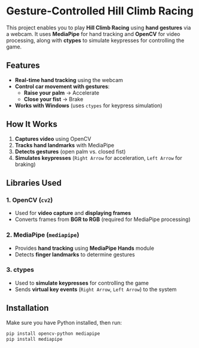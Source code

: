 # Gesture-Controlled Hill Climb Racing

This project enables you to play **Hill Climb Racing** using **hand gestures** via a webcam. It uses **MediaPipe** for hand tracking and **OpenCV** for video processing, along with **ctypes** to simulate keypresses for controlling the game.

## Features
- **Real-time hand tracking** using the webcam
- **Control car movement with gestures**:
  - **Raise your palm** → Accelerate
  - **Close your fist** → Brake
- **Works with Windows** (uses `ctypes` for keypress simulation)

## How It Works
1. **Captures video** using OpenCV
2. **Tracks hand landmarks** with MediaPipe
3. **Detects gestures** (open palm vs. closed fist)
4. **Simulates keypresses** (`Right Arrow` for acceleration, `Left Arrow` for braking)

## Libraries Used
### 1. **OpenCV** (`cv2`)
- Used for **video capture** and **displaying frames**
- Converts frames from **BGR to RGB** (required for MediaPipe processing)

### 2. **MediaPipe** (`mediapipe`)
- Provides **hand tracking** using **MediaPipe Hands** module
- Detects **finger landmarks** to determine gestures

### 3. **ctypes**
- Used to **simulate keypresses** for controlling the game
- Sends **virtual key events** (`Right Arrow`, `Left Arrow`) to the system

## Installation
Make sure you have Python installed, then run:
```sh
pip install opencv-python mediapipe
pip install mediapipe

